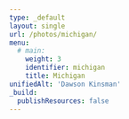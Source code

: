 ```yaml
---
type: _default
layout: single
url: /photos/michigan/
menu:
  # main:
    weight: 3
    identifier: michigan
    title: Michigan
unifiedAlt: 'Dawson Kinsman'
_build:
  publishResources: false
---
```


